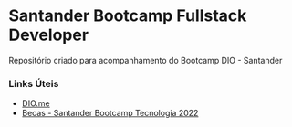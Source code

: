 # Santander Bootcamp Fullstack Developer
Repositório criado para acompanhamento do Bootcamp DIO - Santander


### Links Úteis
- [DIO.me](https://www.dio.me/)
- [Becas - Santander Bootcamp Tecnologia 2022](https://app.becas-santander.com/pt-BR/program/bolsas-santander-tecnologia-santander-bootcamp-2022)
